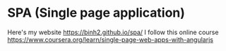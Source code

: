 # SPA (Single page application)
Here's my website https://binh2.github.io/spa/
I follow this online course https://www.coursera.org/learn/single-page-web-apps-with-angularjs
